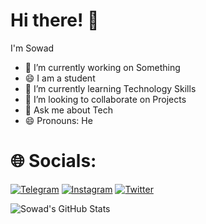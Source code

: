 # Hi there! 👋

I'm Sowad

- 🔭 I’m currently working on Something
- 😄 I am a student
- 🌱 I’m currently learning Technology Skills
- 👯 I’m looking to collaborate on Projects 
- 💬 Ask me about Tech
- 😄 Pronouns: He

# 🌐 Socials:


<a href="">[![Telegram](https://img.shields.io/badge/Telegram-Chat-blue.svg)](https://t.me/SowadBD)</a> <a href="">[![Instagram](https://img.shields.io/badge/Instagram-%23E4405F.svg?logo=Instagram&logoColor=white)](http://Instagram.com/Sowad112)</a> <a href="">[![Twitter](https://img.shields.io/badge/Twitter-%231DA1F2.svg?logo=Twitter&logoColor=white)](https://twitter.com/Sowad112)</a>


![Sowad's GitHub Stats](https://github-readme-stats.vercel.app/api?username=Sowad112&show_icons=true&theme=radical)
